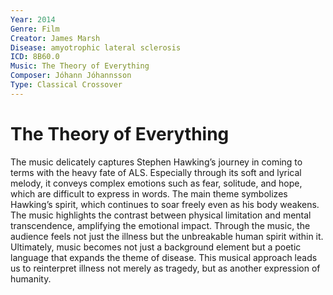 ```yaml
---
Year: 2014
Genre: Film
Creator: James Marsh
Disease: amyotrophic lateral sclerosis
ICD: 8B60.0
Music: The Theory of Everything
Composer: Jóhann Jóhannsson
Type: Classical Crossover
---
```


# The Theory of Everything

The music delicately captures Stephen Hawking’s journey in coming to terms with the heavy fate of ALS. Especially through its soft and lyrical melody, it conveys complex emotions such as fear, solitude, and hope, which are difficult to express in words. The main theme symbolizes Hawking’s spirit, which continues to soar freely even as his body weakens. The music highlights the contrast between physical limitation and mental transcendence, amplifying the emotional impact. Through the music, the audience feels not just the illness but the unbreakable human spirit within it. Ultimately, music becomes not just a background element but a poetic language that expands the theme of disease. This musical approach leads us to reinterpret illness not merely as tragedy, but as another expression of humanity.
